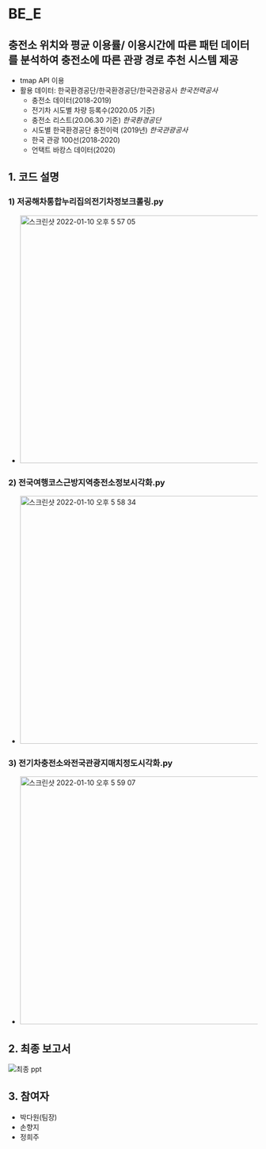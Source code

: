 # BE_E

## 충전소 위치와 평균 이용률/ 이용시간에 따른 패턴 데이터를 분석하여 충전소에 따른 관광 경로 추천 시스템 제공
* tmap API 이용
* 활용 데이터: 한국환경공단/한국환경공단/한국관광공사
  *한국전력공사*
    * 충전소 데이터(2018-2019)
    * 전기차 시도별 차량 등록수(2020.05 기준)
    * 충전소 리스트(20.06.30 기준)
  *한국환경공단*
    * 시도별 한국환경공단 충전이력 (2019년)
  *한국관광공사*
    * 한국 관광 100선(2018-2020)
    * 언택트 바캉스 데이터(2020)
  

## 1. 코드 설명
### 1) 저공해차통합누리집의전기차정보크롤링.py
-  <img width="500" alt="스크린샷 2022-01-10 오후 5 57 05" src="https://user-images.githubusercontent.com/60343930/148739931-bef6cab0-aa7a-47ef-b923-a7d8570d27f8.png">

### 2) 전국여행코스근방지역충전소정보시각화.py
+ <img width="500" alt="스크린샷 2022-01-10 오후 5 58 34" src="https://user-images.githubusercontent.com/60343930/148740108-15562035-9365-4bd5-a901-f73ec0859df1.png">

### 3) 전기차충전소와전국관광지매치정도시각화.py
+ <img width="500" alt="스크린샷 2022-01-10 오후 5 59 07" src="https://user-images.githubusercontent.com/60343930/148740175-7c5f0dd8-646e-4cbc-8bb3-6df09d79e888.png">


## 2. 최종 보고서
![최종 ppt](https://docs.google.com/presentation/d/1usL84kSkPu3Kp_KdLtacyLnpwtBhaHE9/edit?usp=sharing&ouid=101821659036197760390&rtpof=true&sd=true)

## 3. 참여자
* 박다원(팀장)
* 손향지
* 정희주
